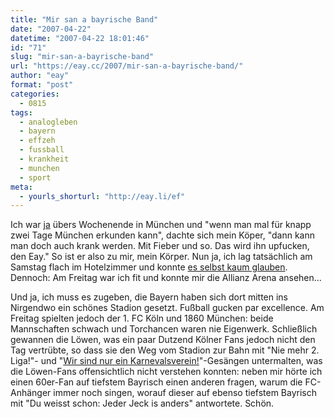 ```yaml
---
title: "Mir san a bayrische Band"
date: "2007-04-22"
datetime: "2007-04-22 18:01:46"
id: "71"
slug: "mir-san-a-bayrische-band"
url: "https://eay.cc/2007/mir-san-a-bayrische-band/"
author: "eay"
format: "post"
categories:
  - 0815
tags:
  - analogleben
  - bayern
  - effzeh
  - fussball
  - krankheit
  - munchen
  - sport
meta:
  - yourls_shorturl: "http://eay.li/ef"
---
```


Ich war [ja](//eay.cc/2007/auswaertsspiel/) übers Wochenende in München und "wenn man mal für knapp zwei Tage München erkunden kann", dachte sich mein Köper, "dann kann man doch auch krank werden. Mit Fieber und so. Das wird ihn upfucken, den Eay." So ist er also zu mir, mein Körper. Nun ja, ich lag tatsächlich am Samstag flach im Hotelzimmer und konnte [es selbst kaum glauben](http://www.flickr.com/photos/eay/467181575/). Dennoch: Am Freitag war ich fit und konnte mir die Allianz Arena ansehen...

Und ja, ich muss es zugeben, die Bayern haben sich dort mitten ins Nirgendwo ein schönes Stadion gesetzt. Fußball gucken par excellence. Am Freitag spielten jedoch der 1. FC Köln und 1860 München: beide Mannschaften schwach und Torchancen waren nie Eigenwerk. Schließlich gewannen die Löwen, was ein paar Dutzend Kölner Fans jedoch nicht den Tag vertrübte, so dass sie den Weg vom Stadion zur Bahn mit "Nie mehr 2. Liga!"- und "[Wir sind nur ein Karnevalsverein!](http://eay.cc/blog/2006/05/karnevalsverein.shtml)"-Gesängen untermalten, was die Löwen-Fans offensichtlich nicht verstehen konnten: neben mir hörte ich einen 60er-Fan auf tiefstem Bayrisch einen anderen fragen, warum die FC-Anhänger immer noch singen, worauf dieser auf ebenso tiefstem Bayrisch mit "Du weisst schon: Jeder Jeck is anders" antwortete. Schön.
